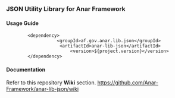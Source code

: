 ### JSON Utility Library for Anar Framework

#### Usage Guide

```
		<dependency>
	               <groupId>af.gov.anar.lib.json</groupId>
	                <artifactId>anar-lib-json</artifactId>
                        <version>${project.version}</version>
		</dependency>

```


#### Documentation

Refer to this repository **Wiki** section.
https://github.com/Anar-Framework/anar-lib-json/wiki